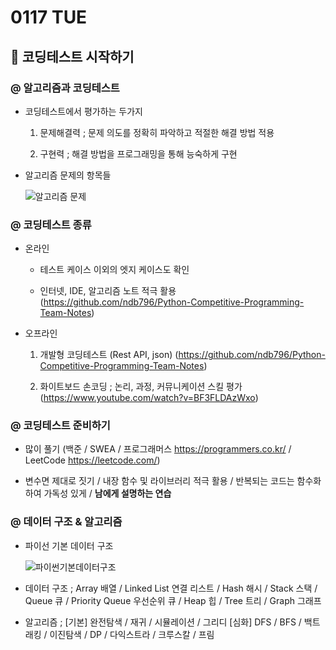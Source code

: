 # 0117 TUE

## 🫢 코딩테스트 시작하기

### @ 알고리즘과 코딩테스트

- 코딩테스트에서 평가하는 두가지

  1. 문제해결력 ; 문제 의도를 정확히 파악하고 적절한 해결 방법 적용

  2. 구현력 ; 해결 방법을 프로그래밍을 통해 능숙하게 구현

- 알고리즘 문제의 항목들

  ![알고리즘 문제](https://user-images.githubusercontent.com/121418205/212811904-6c04fc8a-2e84-496a-9519-b3e75d2d3ea9.jpg)

### @ 코딩테스트 종류

- 온라인

  - 테스트 케이스 이외의 엣지 케이스도 확인

  - 인터넷, IDE, 알고리즘 노트 적극 활용 (https://github.com/ndb796/Python-Competitive-Programming-Team-Notes)

- 오프라인

  1. 개발형 코딩테스트 (Rest API, json) (https://github.com/ndb796/Python-Competitive-Programming-Team-Notes)

  2. 화이트보드 손코딩 ; 논리, 과정, 커뮤니케이션 스킬 평가 (https://www.youtube.com/watch?v=BF3FLDAzWxo)

### @ 코딩테스트 준비하기

- 많이 풀기 (백준 / SWEA / 프로그래머스 https://programmers.co.kr/ / LeetCode https://leetcode.com/)

- 변수면 제대로 짓기 / 내장 함수 및 라이브러리 적극 활용 / 반복되는 코드는 함수화하여 가독성 있게 / **남에게 설명하는 연습**

### @ 데이터 구조 & 알고리즘

- 파이선 기본 데이터 구조

  ![파이썬기본데이터구조](https://user-images.githubusercontent.com/121418205/212812758-a2d595d8-cb14-489b-93ec-5db52c4b4c91.jpg)

- 데이터 구조 ; Array 배열 / Linked List 연결 리스트 / Hash 해시 / Stack 스택 / Queue 큐 / Priority Queue 우선순위 큐 / Heap 힙 / Tree 트리 / Graph 그래프

- 알고리즘 ; [기본] 완전탐색 / 재귀 / 시뮬레이션 / 그리디 [심화] DFS / BFS / 백트래킹 / 이진탐색 / DP / 다익스트라 / 크루스칼 / 프림